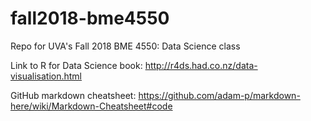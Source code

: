 # fall2018-bme4550
Repo for UVA's Fall 2018 BME 4550: Data Science class 

Link to R for Data Science book: http://r4ds.had.co.nz/data-visualisation.html

GitHub markdown cheatsheet: https://github.com/adam-p/markdown-here/wiki/Markdown-Cheatsheet#code
